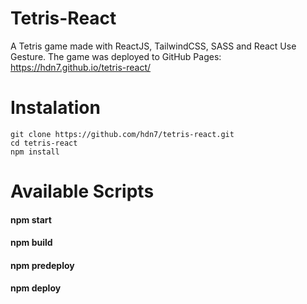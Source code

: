 # Tetris-React
A Tetris game made with ReactJS, TailwindCSS,  SASS and React Use Gesture. The game was deployed to GitHub Pages: https://hdn7.github.io/tetris-react/

# Instalation
```
git clone https://github.com/hdn7/tetris-react.git
cd tetris-react
npm install
```

# Available Scripts
#### npm start
#### npm build
#### npm predeploy
#### npm deploy
